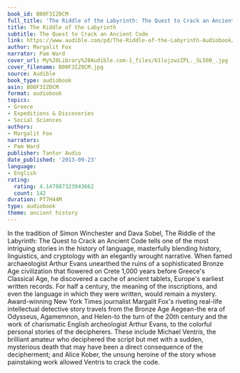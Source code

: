 ```yaml
---
book_id: B00F3IZ0CM
full_title: 'The Riddle of the Labyrinth: The Quest to Crack an Ancient Code'
title: The Riddle of the Labyrinth
subtitle: The Quest to Crack an Ancient Code
link: https://www.audible.com/pd/The-Riddle-of-the-Labyrinth-Audiobook/B00F3IZ0CM
author: Margalit Fox
narrator: Pam Ward
cover_url: My%20Library%20Audible.com-1_files/61lojzwzZPL._SL500_.jpg
cover_filename: B00F3IZ0CM.jpg
source: Audible
book_type: audiobook
asin: B00F3IZ0CM
format: audiobook
topics:
- Greece
- Expeditions & Discoveries
- Social Sciences
authors:
- Margalit Fox
narrators:
- Pam Ward
publisher: Tantor Audio
date_published: '2013-09-23'
language:
- English
rating:
  rating: 4.147887323943662
  count: 142
duration: PT7H44M
type: audiobook
theme: ancient history
---
```

In the tradition of Simon Winchester and Dava Sobel, The Riddle of the Labyrinth: The Quest to Crack an Ancient Code tells one of the most intriguing stories in the history of language, masterfully blending history, linguistics, and cryptology with an elegantly wrought narrative. When famed archaeologist Arthur Evans unearthed the ruins of a sophisticated Bronze Age civilization that flowered on Crete 1,000 years before Greece's Classical Age, he discovered a cache of ancient tablets, Europe's earliest written records. For half a century, the meaning of the inscriptions, and even the language in which they were written, would remain a mystery.
Award-winning New York Times journalist Margalit Fox's riveting real-life intellectual detective story travels from the Bronze Age Aegean-the era of Odysseus, Agamemnon, and Helen-to the turn of the 20th century and the work of charismatic English archeologist Arthur Evans, to the colorful personal stories of the decipherers. These include Michael Ventris, the brilliant amateur who deciphered the script but met with a sudden, mysterious death that may have been a direct consequence of the decipherment; and Alice Kober, the unsung heroine of the story whose painstaking work allowed Ventris to crack the code.

